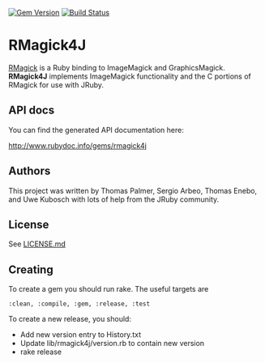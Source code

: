 [![Gem Version](https://badge.fury.io/gh/serabe%2Frmagick4j.svg)](https://badge.fury.io/rb/rmagick4j)
[![Build Status](https://travis-ci.org/Serabe/RMagick4J.svg?branch=master)](https://travis-ci.org/Serabe/RMagick4J)

RMagick4J
=========

[RMagick](https://github.com/rmagick/rmagick) is a Ruby binding to ImageMagick
and GraphicsMagick.  **RMagick4J** implements ImageMagick functionality and the
C portions of RMagick for use with JRuby.


## API docs

You can find the generated API documentation here:

http://www.rubydoc.info/gems/rmagick4j


## Authors

This project was written by Thomas Palmer, Sergio Arbeo, Thomas Enebo, and
Uwe Kubosch with lots of help from the JRuby community.

## License

See [LICENSE.md](LICENSE.md)

## Creating

To create a gem you should run rake.
The useful targets are

    :clean, :compile, :gem, :release, :test

To create a new release, you should:

* Add new version entry to History.txt
* Update lib/rmagick4j/version.rb to contain new version
* rake release
